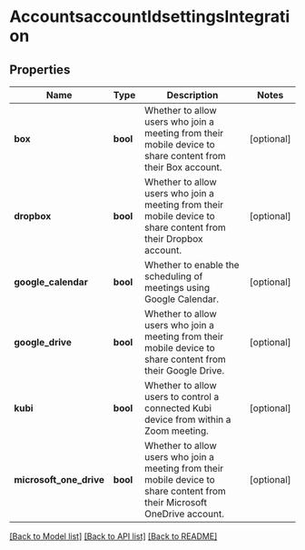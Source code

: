 # AccountsaccountIdsettingsIntegration

## Properties
Name | Type | Description | Notes
------------ | ------------- | ------------- | -------------
**box** | **bool** | Whether to allow users who join a meeting from their mobile device to share content from their Box account. | [optional] 
**dropbox** | **bool** | Whether to allow users who join a meeting from their mobile device to share content from their Dropbox account. | [optional] 
**google_calendar** | **bool** | Whether to enable the scheduling of meetings using Google Calendar. | [optional] 
**google_drive** | **bool** | Whether to allow users who join a meeting from their mobile device to share content from their Google Drive. | [optional] 
**kubi** | **bool** | Whether to allow users to control a connected Kubi device from within a Zoom meeting. | [optional] 
**microsoft_one_drive** | **bool** | Whether to allow users who join a meeting from their mobile device to share content from their Microsoft OneDrive account. | [optional] 

[[Back to Model list]](../README.md#documentation-for-models) [[Back to API list]](../README.md#documentation-for-api-endpoints) [[Back to README]](../README.md)

